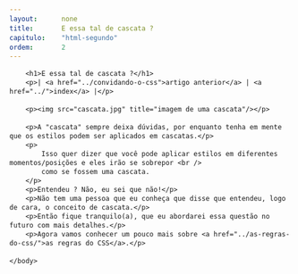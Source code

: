 ```yaml
---
layout:      none
title:       E essa tal de cascata ?
capitulo:    "html-segundo"
ordem:       2
---
```

<html>
    <head>
        <title>E essa tal de cascata ?</title>
        <meta charset="UTF-8">
    </head>
    <body>

        <h1>E essa tal de cascata ?</h1>
        <p>| <a href="../convidando-o-css">artigo anterior</a> | <a href="../">index</a> |</p>

        <p><img src="cascata.jpg" title="imagem de uma cascata"/></p>

        <p>A "cascata" sempre deixa dúvidas, por enquanto tenha em mente que os estilos podem ser aplicados em cascatas.</p>
        <p>
            Isso quer dizer que você pode aplicar estilos em diferentes momentos/posições e eles irão se sobrepor <br />
            como se fossem uma cascata.
        </p>
        <p>Entendeu ? Não, eu sei que não!</p>
        <p>Não tem uma pessoa que eu conheça que disse que entendeu, logo de cara, o conceito de cascata.</p>
        <p>Então fique tranquilo(a), que eu abordarei essa questão no futuro com mais detalhes.</p>
        <p>Agora vamos conhecer um pouco mais sobre <a href="../as-regras-do-css/">as regras do CSS</a>.</p>

    </body>
</html>
